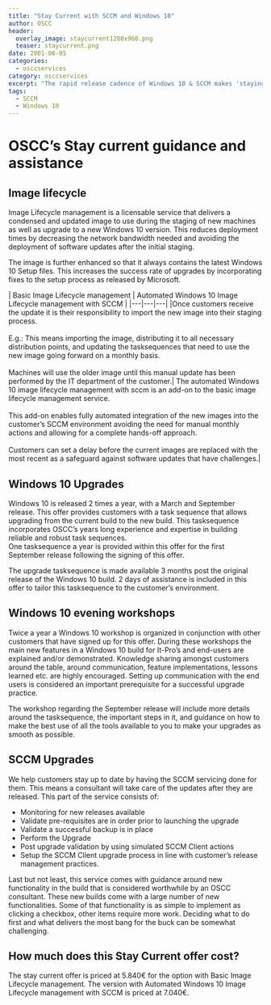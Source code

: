 ```yaml
---
title: "Stay Current with SCCM and Windows 10"
author: OSCC
header:
  overlay_image: staycurrent1280x960.png
  teaser: staycurrent.png
date: 2001-06-05
categories:
  - osccservices
category: osccservices
excerpt: "The rapid release cadence of Windows 10 & SCCM makes 'staying current' a mandatory task to keep the environment secure. OSCC offers an industry best practice based approach to assist with the technical and non-technical challenges of this task. Learn how to increase your efficiency in this process."
tags:
  - SCCM
  - Windows 10
---
```


# OSCC’s Stay current guidance and assistance #
 
## Image lifecycle ##

Image Lifecycle management is a licensable service that delivers a condensed and updated image to use during the staging of new machines as well as upgrade to a new Windows 10 version. This reduces deployment times by decreasing the network bandwidth needed and avoiding the deployment of software updates after the initial staging. 

The image is further enhanced so that it always contains the latest Windows 10 Setup files. This increases the success rate of upgrades by incorporating fixes to the setup process as released by Microsoft.

| Basic Image Lifecycle management | Automated Windows 10 Image Lifecycle management with SCCM |
|---|---|---|
|Once customers receive the update it is their responsibility to import the new image into their staging process.<br><br> E.g.: This means importing the image, distributing it to all necessary distribution points, and updating the tasksequences that need to use the new image going forward on a monthly basis.<br><br>Machines will use the older image until this manual update has been performed by the IT department of the customer.| The automated Windows 10 image lifecycle management with sccm is an add-on to the basic image lifecycle management service.<br><br> This add-on enables fully automated integration of the new images into the customer’s SCCM environment avoiding the need for manual monthly actions and allowing for a complete hands-off approach.<br><br> Customers can set a delay before the current images are replaced with the most recent as a safeguard against software updates that have challenges.| 

## Windows 10 Upgrades ##

Windows 10 is released 2 times a year, with a March and September release. This offer provides customers with a task sequence that allows upgrading from the current build to the new build. This tasksequence incorporates OSCC’s years long experience and expertise in building reliable and robust task sequences.   
One tasksequence a year is provided within this offer for the first September release following the signing of this offer.

The upgrade tasksequence is made available 3 months post the original release of the Windows 10 build. 2 days of assistance is included in this offer to tailor this tasksequence to the customer’s environment.

## Windows 10 evening workshops ##

Twice a year a Windows 10 workshop is organized in conjunction with other customers that have signed up for this offer. During these workshops the main new features in a Windows 10 build for It-Pro’s and end-users are explained and/or demonstrated. Knowledge sharing amongst customers around the table, around communication, feature implementations, lessons learned etc. are highly encouraged. Setting up communication with the end users is considered an important prerequisite for a successful upgrade practice.

The workshop regarding the September release will include more details around the tasksequence, the important steps in it, and guidance on how to make the best use of all the tools available to you to make your upgrades as smooth as possible.

## SCCM Upgrades ##

We help customers stay up to date by having the SCCM servicing done for them. This means a consultant will take care of the updates after they are released. This part of the service consists of:

*	Monitoring for new releases available
*	Validate pre-requisites are in order prior to launching the upgrade
*	Validate a successful backup is in place
*	Perform the Upgrade
*	Post upgrade validation by using simulated SCCM Client actions
*	Setup the SCCM Client upgrade process in line with customer’s release management practices.

Last but not least, this service comes with guidance around new functionality in the build that is considered worthwhile by an OSCC consultant. These new builds come with a large number of new functionalities. Some of that functionality is as simple to implement as clicking a checkbox, other items require more work. Deciding what to do first and what delivers the most bang for the buck can be somewhat challenging.

## How much does this Stay Current offer cost? ##
The stay current offer is priced at 5.840€ for the option with Basic Image Lifecycle management. The version with Automated Windows 10 Image Lifecycle management with SCCM is priced at 7.040€.

